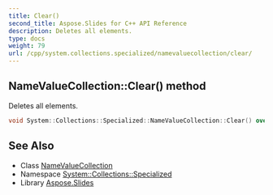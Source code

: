 ```yaml
---
title: Clear()
second_title: Aspose.Slides for C++ API Reference
description: Deletes all elements.
type: docs
weight: 79
url: /cpp/system.collections.specialized/namevaluecollection/clear/
---
```

## NameValueCollection::Clear() method


Deletes all elements.

```cpp
void System::Collections::Specialized::NameValueCollection::Clear() override
```

## See Also

* Class [NameValueCollection](./)
* Namespace [System::Collections::Specialized](../)
* Library [Aspose.Slides](../../)